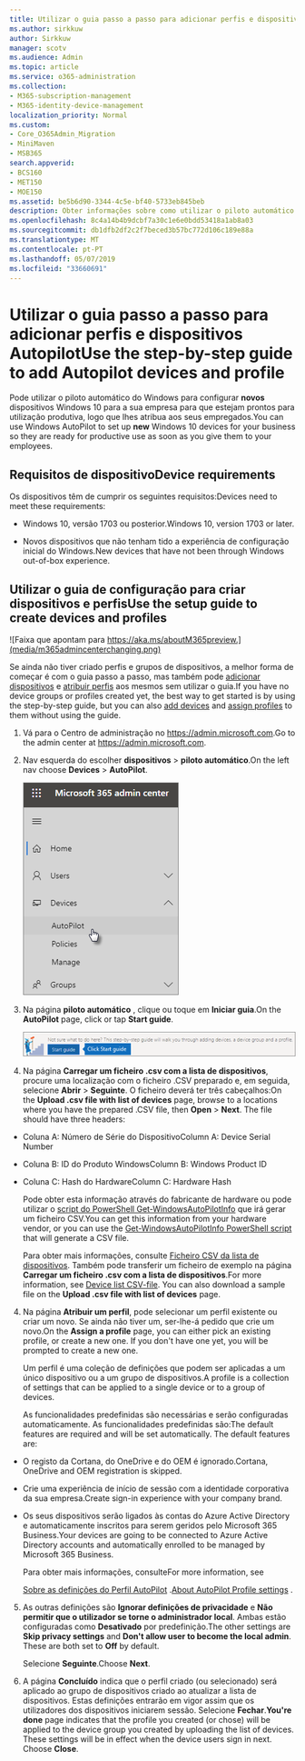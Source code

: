```yaml
---
title: Utilizar o guia passo a passo para adicionar perfis e dispositivos Autopilot
ms.author: sirkkuw
author: Sirkkuw
manager: scotv
ms.audience: Admin
ms.topic: article
ms.service: o365-administration
ms.collection:
- M365-subscription-management
- M365-identity-device-management
localization_priority: Normal
ms.custom:
- Core_O365Admin_Migration
- MiniMaven
- MSB365
search.appverid:
- BCS160
- MET150
- MOE150
ms.assetid: be5b6d90-3344-4c5e-bf40-5733eb845beb
description: Obter informações sobre como utilizar o piloto automático do Windows para configurar novos dispositivos Windows 10 para a sua empresa.
ms.openlocfilehash: 8c4a14b4b9dcbf7a30c1e6e0bdd53418a1ab8a03
ms.sourcegitcommit: db1dfb2df2c2f7beced3b57bc772d106c189e88a
ms.translationtype: MT
ms.contentlocale: pt-PT
ms.lasthandoff: 05/07/2019
ms.locfileid: "33660691"
---
```

# <a name="use-the-step-by-step-guide-to-add-autopilot-devices-and-profile"></a><span data-ttu-id="6b092-103">Utilizar o guia passo a passo para adicionar perfis e dispositivos Autopilot</span><span class="sxs-lookup"><span data-stu-id="6b092-103">Use the step-by-step guide to add Autopilot devices and profile</span></span>

<span data-ttu-id="6b092-104">Pode utilizar o piloto automático do Windows para configurar **novos** dispositivos Windows 10 para a sua empresa para que estejam prontos para utilização produtiva, logo que lhes atribua aos seus empregados.</span><span class="sxs-lookup"><span data-stu-id="6b092-104">You can use Windows AutoPilot to set up **new** Windows 10 devices for your business so they are ready for productive use as soon as you give them to your employees.</span></span>
  
## <a name="device-requirements"></a><span data-ttu-id="6b092-105">Requisitos de dispositivo</span><span class="sxs-lookup"><span data-stu-id="6b092-105">Device requirements</span></span>

<span data-ttu-id="6b092-106">Os dispositivos têm de cumprir os seguintes requisitos:</span><span class="sxs-lookup"><span data-stu-id="6b092-106">Devices need to meet these requirements:</span></span>
  
- <span data-ttu-id="6b092-107">Windows 10, versão 1703 ou posterior.</span><span class="sxs-lookup"><span data-stu-id="6b092-107">Windows 10, version 1703 or later.</span></span>
    
- <span data-ttu-id="6b092-108">Novos dispositivos que não tenham tido a experiência de configuração inicial do Windows.</span><span class="sxs-lookup"><span data-stu-id="6b092-108">New devices that have not been through Windows out-of-box experience.</span></span>
    
## <a name="use-the-setup-guide-to-create-devices-and-profiles"></a><span data-ttu-id="6b092-109">Utilizar o guia de configuração para criar dispositivos e perfis</span><span class="sxs-lookup"><span data-stu-id="6b092-109">Use the setup guide to create devices and profiles</span></span>

![Faixa que apontam para https://aka.ms/aboutM365preview.](media/m365admincenterchanging.png)

<span data-ttu-id="6b092-111">Se ainda não tiver criado perfis e grupos de dispositivos, a melhor forma de começar é com o guia passo a passo, mas também pode [adicionar dispositivos](create-and-edit-autopilot-devices.md) e [atribuir perfis](create-and-edit-autopilot-profiles.md) aos mesmos sem utilizar o guia.</span><span class="sxs-lookup"><span data-stu-id="6b092-111">If you have no device groups or profiles created yet, the best way to get started is by using the step-by-step guide, but you can also [add devices](create-and-edit-autopilot-devices.md) and [assign profiles](create-and-edit-autopilot-profiles.md) to them without using the guide.</span></span> 
  
1. <span data-ttu-id="6b092-112">Vá para o Centro de administração no <a href="https://go.microsoft.com/fwlink/p/?linkid=837890" target="_blank">https://admin.microsoft.com</a>.</span><span class="sxs-lookup"><span data-stu-id="6b092-112">Go to the admin center at <a href="https://go.microsoft.com/fwlink/p/?linkid=837890" target="_blank">https://admin.microsoft.com</a>.</span></span>

2. <span data-ttu-id="6b092-113">Nav esquerda do escolher **dispositivos** \> **piloto automático**.</span><span class="sxs-lookup"><span data-stu-id="6b092-113">On the left nav choose **Devices** \> **AutoPilot**.</span></span>

    ![No Centro de administração seleccione os dispositivos e, em seguida, o piloto automático.](media/AutoPilot.png)
  
2. <span data-ttu-id="6b092-115">Na página **piloto automático** , clique ou toque em **Iniciar guia**.</span><span class="sxs-lookup"><span data-stu-id="6b092-115">On the **AutoPilot** page, click or tap **Start guide**.</span></span>
    
    ![Click Start guide for step-by-step instructions for Autopilot.](media/31662655-d1e6-437d-87ea-c0dec5da56f7.png)
  
3. <span data-ttu-id="6b092-p101">Na página **Carregar um ficheiro .csv com a lista de dispositivos**, procure uma localização com o ficheiro .CSV preparado e, em seguida, selecione **Abrir** \> **Seguinte**. O ficheiro deverá ter três cabeçalhos:</span><span class="sxs-lookup"><span data-stu-id="6b092-p101">On the **Upload .csv file with list of devices** page, browse to a locations where you have the prepared .CSV file, then **Open** \> **Next**. The file should have three headers:</span></span>
    
  - <span data-ttu-id="6b092-119">Coluna A: Número de Série do Dispositivo</span><span class="sxs-lookup"><span data-stu-id="6b092-119">Column A: Device Serial Number</span></span>
    
  - <span data-ttu-id="6b092-120">Coluna B: ID do Produto Windows</span><span class="sxs-lookup"><span data-stu-id="6b092-120">Column B: Windows Product ID</span></span>
    
  - <span data-ttu-id="6b092-121">Coluna C: Hash do Hardware</span><span class="sxs-lookup"><span data-stu-id="6b092-121">Column C: Hardware Hash</span></span>
    
    <span data-ttu-id="6b092-122">Pode obter esta informação através do fabricante de hardware ou pode utilizar o [script do PowerShell Get-WindowsAutoPilotInfo](https://www.powershellgallery.com/packages/Get-WindowsAutoPilotInfo) que irá gerar um ficheiro CSV.</span><span class="sxs-lookup"><span data-stu-id="6b092-122">You can get this information from your hardware vendor, or you can use the [Get-WindowsAutoPilotInfo PowerShell script](https://www.powershellgallery.com/packages/Get-WindowsAutoPilotInfo) that will generate a CSV file.</span></span> 
    
    <span data-ttu-id="6b092-p102">Para obter mais informações, consulte [Ficheiro CSV da lista de dispositivos](https://support.office.com/article/932e3676-2491-49f0-9177-d893d2f5276e). Também pode transferir um ficheiro de exemplo na página **Carregar um ficheiro .csv com a lista de dispositivos**.</span><span class="sxs-lookup"><span data-stu-id="6b092-p102">For more information, see [Device list CSV-file](https://support.office.com/article/932e3676-2491-49f0-9177-d893d2f5276e). You can also download a sample file on the **Upload .csv file with list of devices** page.</span></span> 
    
4. <span data-ttu-id="6b092-p103">Na página **Atribuir um perfil**, pode selecionar um perfil existente ou criar um novo. Se ainda não tiver um, ser-lhe-á pedido que crie um novo.</span><span class="sxs-lookup"><span data-stu-id="6b092-p103">On the **Assign a profile** page, you can either pick an existing profile, or create a new one. If you don't have one yet, you will be prompted to create a new one.</span></span> 
    
    <span data-ttu-id="6b092-127">Um perfil é uma coleção de definições que podem ser aplicadas a um único dispositivo ou a um grupo de dispositivos.</span><span class="sxs-lookup"><span data-stu-id="6b092-127">A profile is a collection of settings that can be applied to a single device or to a group of devices.</span></span>
    
    <span data-ttu-id="6b092-p104">As funcionalidades predefinidas são necessárias e serão configuradas automaticamente. As funcionalidades predefinidas são:</span><span class="sxs-lookup"><span data-stu-id="6b092-p104">The default features are required and will be set automatically. The default features are:</span></span>
    
  - <span data-ttu-id="6b092-130">O registo da Cortana, do OneDrive e do OEM é ignorado.</span><span class="sxs-lookup"><span data-stu-id="6b092-130">Cortana, OneDrive and OEM registration is skipped.</span></span>
    
  - <span data-ttu-id="6b092-131">Crie uma experiência de início de sessão com a identidade corporativa da sua empresa.</span><span class="sxs-lookup"><span data-stu-id="6b092-131">Create sign-in experience with your company brand.</span></span>
    
  - <span data-ttu-id="6b092-132">Os seus dispositivos serão ligados às contas do Azure Active Directory e automaticamente inscritos para serem geridos pelo Microsoft 365 Business.</span><span class="sxs-lookup"><span data-stu-id="6b092-132">Your devices are going to be connected to Azure Active Directory accounts and automatically enrolled to be managed by Microsoft 365 Business.</span></span>
    
    <span data-ttu-id="6b092-133">Para obter mais informações, consulte</span><span class="sxs-lookup"><span data-stu-id="6b092-133">For more information, see</span></span>
    
    <span data-ttu-id="6b092-134">[Sobre as definições do Perfil AutoPilot](autopilot-profile-settings.md) .</span><span class="sxs-lookup"><span data-stu-id="6b092-134">[About AutoPilot Profile settings](autopilot-profile-settings.md) .</span></span> 
    
5. <span data-ttu-id="6b092-135">As outras definições são **Ignorar definições de privacidade** e **Não permitir que o utilizador se torne o administrador local**. Ambas estão configuradas como **Desativado** por predefinição.</span><span class="sxs-lookup"><span data-stu-id="6b092-135">The other settings are **Skip privacy settings** and **Don't allow user to become the local admin**. These are both set to **Off** by default.</span></span> 
    
    <span data-ttu-id="6b092-136">Selecione **Seguinte**.</span><span class="sxs-lookup"><span data-stu-id="6b092-136">Choose **Next**.</span></span>
    
6. <span data-ttu-id="6b092-p105">A página **Concluído** indica que o perfil criado (ou selecionado) será aplicado ao grupo de dispositivos criado ao atualizar a lista de dispositivos. Estas definições entrarão em vigor assim que os utilizadores dos dispositivos iniciarem sessão. Selecione **Fechar**.</span><span class="sxs-lookup"><span data-stu-id="6b092-p105">**You're done** page indicates that the profile you created (or chose) will be applied to the device group you created by uploading the list of devices. These settings will be in effect when the device users sign in next. Choose **Close**.</span></span>
    
